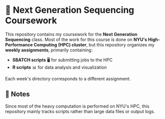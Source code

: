 ﻿# 🧬 Next Generation Sequencing Coursework

This repository contains my coursework for the **Next Generation Sequencing** class. Most of the work for this course is done on **NYU's High-Performance Computing (HPC) cluster**, but this repository organizes my **weekly assignments**, primarily containing:

- **SBATCH scripts** 🖥️ for submitting jobs to the HPC  
- **R scripts** 📊 for data analysis and visualization  

Each week's directory corresponds to a different assignment.

## 🚀 Notes
Since most of the heavy computation is performed on NYU's HPC, this repository mainly tracks scripts rather than large data files or output logs.

